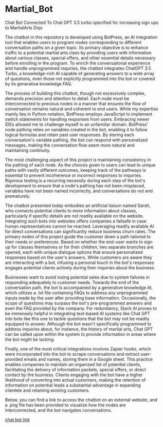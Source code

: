 # Martial_Bot
Chat Bot Connected To Chat GPT 3.5 turbo specified for increasing sign ups to MartialArts Dojo


The chatbot in this repository is developed using BotPress, an AI integration tool that enables users to program nodes corresponding to different conversation paths on a given topic. Its primary objective is to enhance traffic to a potential martial arts class by providing users with information about various classes, special offers, and other essential details necessary before enrolling in the program. To enrich the conversational experience and handle unprogrammed inquiries, the chatbot integrates ChatGPT 3.5 Turbo, a knowledge-rich AI capable of generating answers to a wide array of questions, even those not explicitly programmed into the bot or covered by its generative knowledge FAQ.</n>

The process of building this chatbot, though not excessively complex, demands precision and attention to detail. Each node must be interconnected to previous nodes in a manner that ensures the flow of conversation remains natural and coherent to end users. While my expertise mainly lies in Python notation, BotPress employs JavaScript to implement switch statements for handling responses from users. Embracing newer IDEs allowed me to challenge myself in an unfamiliar domain. BotPress' node pathing relies on variables created in the bot, enabling it to follow logical formulas and retain past user responses. By storing each conversation's variable pathing, the bot can respond with personalized messages, making the conversation flow seem more natural and maintaining continuity.

The most challenging aspect of this project is maintaining consistency in the pathing of each node. As the choices given to users can lead to unique paths with vastly different outcomes, keeping track of the pathways is essential to prevent incoherence or incorrect responses to inquiries. Rigorous testing is a recurring necessity during each step of the bot's development to ensure that a node's pathing has not been misplaced, variables have not been named incorrectly, and conversations do not end prematurely.

The chatbot presented today embodies an artificial liaison named Sarah, who connects potential clients to more information about classes, particularly if specific details are not readily available on the website. Integrating such bots into websites offers companies a failsafe in case human representatives cannot be reached. Leveraging readily available AI for direct conversations can significantly reduce business churn rates. The primary nodes of this project guide the customer down a path tailored to their needs or preferences. Based on whether the end-user wants to sign up for classes themselves or for their children, two separate branches are opened, each with unique dialogue options that ensure personalized responses based on the user's answers. While customers are aware they are interacting with a bot, infusing a personal touch in the bot's responses engages potential clients actively during their inquiries about the business.

Businesses want to avoid losing potential sales due to system failures in responding adequately to customer needs. Towards the end of the conversation path, the bot is accompanied by a generative knowledge AI, which utilizes a .txt file containing FAQs to address any unprogrammed inputs made by the user after providing base information. Occasionally, the scope of questions may surpass the bot's pre-programmed answers and even the FAQ provided by the company. For redundancy, Stack AI proves to be immensely helpful in integrating text-based AI systems like Chat GPT into bots like this one to tackle questions that the bot may not be readily equipped to answer. Although the bot wasn't specifically programmed to address inquiries about, for instance, the history of martial arts, Chat GPT can be called upon within the system to provide information in areas where the bot might be lacking.

Finally, one of the most critical integrations involves Zapier hooks, which were incorporated into the bot to scrape conversations and extract user-provided emails and names, storing them in a Google sheet. This practice enables companies to maintain an organized list of potential clients, facilitating the delivery of information packets, special offers, or direct contact by the business. Clients engaging with the bot have a higher likelihood of converting into actual customers, making the retention of information on potential leads a substantial advantage in expanding clientele and retaining existing customers.

Below, you can find a link to access the chatbot on an external website, and a .png file has been provided to visualize how the nodes are interconnected, and the bot navigates conversations.

[chat bot link](https://mediafiles.botpress.cloud/2c4e930c-f82a-41a1-b102-c56e55c77b04/webchat/bot.html)
